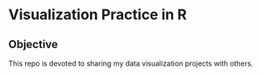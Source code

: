 # Visualization Practice in R


## Objective

This repo is devoted to sharing my data visualization projects with others.

